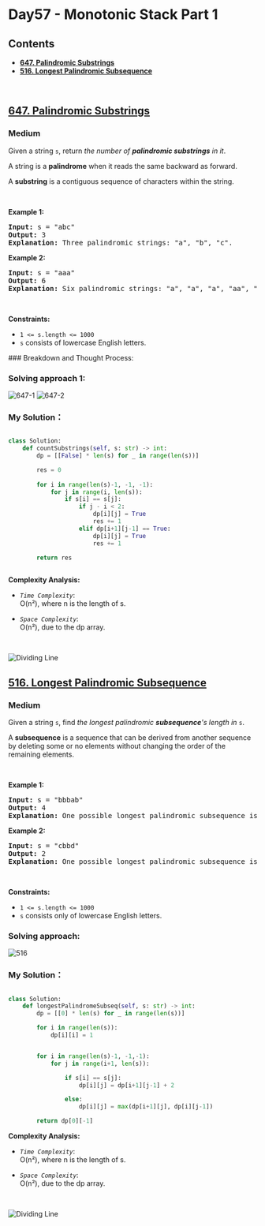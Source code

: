 # Day57 - Monotonic Stack Part 1


## Contents
* **[647. Palindromic Substrings](#647)**
* **[516. Longest Palindromic Subsequence](#516)**


<br>
<h2 id = "647"><a href="https://leetcode.com/problems/palindromic-substrings">647. Palindromic Substrings</a></h2><h3>Medium</h3><p>Given a string <code>s</code>, return <em>the number of <strong>palindromic substrings</strong> in it</em>.</p>

<p>A string is a <strong>palindrome</strong> when it reads the same backward as forward.</p>

<p>A <strong>substring</strong> is a contiguous sequence of characters within the string.</p>

<p>&nbsp;</p>
<p><strong class="example">Example 1:</strong></p>

<pre>
<strong>Input:</strong> s = &quot;abc&quot;
<strong>Output:</strong> 3
<strong>Explanation:</strong> Three palindromic strings: &quot;a&quot;, &quot;b&quot;, &quot;c&quot;.
</pre>

<p><strong class="example">Example 2:</strong></p>

<pre>
<strong>Input:</strong> s = &quot;aaa&quot;
<strong>Output:</strong> 6
<strong>Explanation:</strong> Six palindromic strings: &quot;a&quot;, &quot;a&quot;, &quot;a&quot;, &quot;aa&quot;, &quot;aa&quot;, &quot;aaa&quot;.
</pre>

<p>&nbsp;</p>
<p><strong>Constraints:</strong></p>

<ul>
	<li><code>1 &lt;= s.length &lt;= 1000</code></li>
	<li><code>s</code> consists of lowercase English letters.</li>
</ul>
### Breakdown and Thought Process:  
<br>

### Solving approach 1:


![647-1](https://github.com/samuelusc/Algomuscle/blob/main/assets/Day57/LC647-th_1.jpg)
![647-2](https://github.com/samuelusc/Algomuscle/blob/main/assets/Day57/LC647-th_2.jpg)



### My Solution：

  
```python

class Solution:
    def countSubstrings(self, s: str) -> int:
        dp = [[False] * len(s) for _ in range(len(s))]

        res = 0
        
        for i in range(len(s)-1, -1, -1):
            for j in range(i, len(s)):
                if s[i] == s[j]:
                    if j - i < 2: 
                        dp[i][j] = True
                        res += 1
                    elif dp[i+1][j-1] == True:
                        dp[i][j] = True
                        res += 1

        return res               
                        
```



**Complexity Analysis:**  

- *`Time Complexity`*:<br>
O(n²), where n is the length of s.
  
- *`Space Complexity`*:<br>
O(n²), due to the dp array.
<br>

![Dividing Line](https://github.com/samuelusc/Algomuscle/blob/main/assets/CatDividing.png)
<br>




<h2 id = "516"><a href="https://leetcode.com/problems/longest-palindromic-subsequence">516. Longest Palindromic Subsequence</a></h2><h3>Medium</h3><p>Given a string <code>s</code>, find <em>the longest palindromic <strong>subsequence</strong>&#39;s length in</em> <code>s</code>.</p>

<p>A <strong>subsequence</strong> is a sequence that can be derived from another sequence by deleting some or no elements without changing the order of the remaining elements.</p>

<p>&nbsp;</p>
<p><strong class="example">Example 1:</strong></p>

<pre>
<strong>Input:</strong> s = &quot;bbbab&quot;
<strong>Output:</strong> 4
<strong>Explanation:</strong> One possible longest palindromic subsequence is &quot;bbbb&quot;.
</pre>

<p><strong class="example">Example 2:</strong></p>

<pre>
<strong>Input:</strong> s = &quot;cbbd&quot;
<strong>Output:</strong> 2
<strong>Explanation:</strong> One possible longest palindromic subsequence is &quot;bb&quot;.
</pre>

<p>&nbsp;</p>
<p><strong>Constraints:</strong></p>

<ul>
	<li><code>1 &lt;= s.length &lt;= 1000</code></li>
	<li><code>s</code> consists only of lowercase English letters.</li>
</ul>



### Solving approach:  


![516](https://github.com/samuelusc/Algomuscle/blob/main/assets/Day57/LC516-th.jpg)

 
### My Solution：

  
```python

class Solution:
    def longestPalindromeSubseq(self, s: str) -> int:
        dp = [[0] * len(s) for _ in range(len(s))]

        for i in range(len(s)):
            dp[i][i] = 1


        for i in range(len(s)-1, -1,-1):
            for j in range(i+1, len(s)):

                if s[i] == s[j]:
                    dp[i][j] = dp[i+1][j-1] + 2

                else:
                    dp[i][j] = max(dp[i+1][j], dp[i][j-1]) 

        return dp[0][-1]
```


**Complexity Analysis:**  

- *`Time Complexity`*:<br>
O(n²), where n is the length of s.
  
- *`Space Complexity`*:<br>
O(n²), due to the dp array.
<br>

![Dividing Line](https://github.com/samuelusc/Algomuscle/blob/main/assets/CatDividing.png)
<br>


